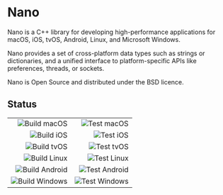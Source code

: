 # Nano
Nano is a C++ library for developing high-performance applications for macOS, iOS, tvOS, Android, Linux, and Microsoft Windows.

Nano provides a set of cross-platform data types such as strings or dictionaries, and a unified interface to platform-specific APIs like preferences, threads, or sockets.

Nano is Open Source and distributed under the BSD licence.


## Status

|                                                                                      |                                                                                    |
| -----------------------------------------------------------------------------------: | ---------------------------------------------------------------------------------: |
| ![Build macOS](https://github.com/refnum/nano/workflows/Build%20macOS/badge.svg)     | ![Test macOS](https://github.com/refnum/nano/workflows/Test%20macOS/badge.svg)     |
| ![Build iOS](https://github.com/refnum/nano/workflows/Build%20iOS/badge.svg)         | ![Test iOS](https://github.com/refnum/nano/workflows/Test%20iOS/badge.svg)         |
| ![Build tvOS](https://github.com/refnum/nano/workflows/Build%20tvOS/badge.svg)       | ![Test tvOS](https://github.com/refnum/nano/workflows/Test%20tvOS/badge.svg)       |
| ![Build Linux](https://github.com/refnum/nano/workflows/Build%20Linux/badge.svg)     | ![Test Linux](https://github.com/refnum/nano/workflows/Test%20Linux/badge.svg)     |
| ![Build Android](https://github.com/refnum/nano/workflows/Build%20Android/badge.svg) | ![Test Android](https://github.com/refnum/nano/workflows/Test%20Android/badge.svg) |
| ![Build Windows](https://github.com/refnum/nano/workflows/Build%20Windows/badge.svg) | ![Test Windows](https://github.com/refnum/nano/workflows/Test%20Windows/badge.svg) |

